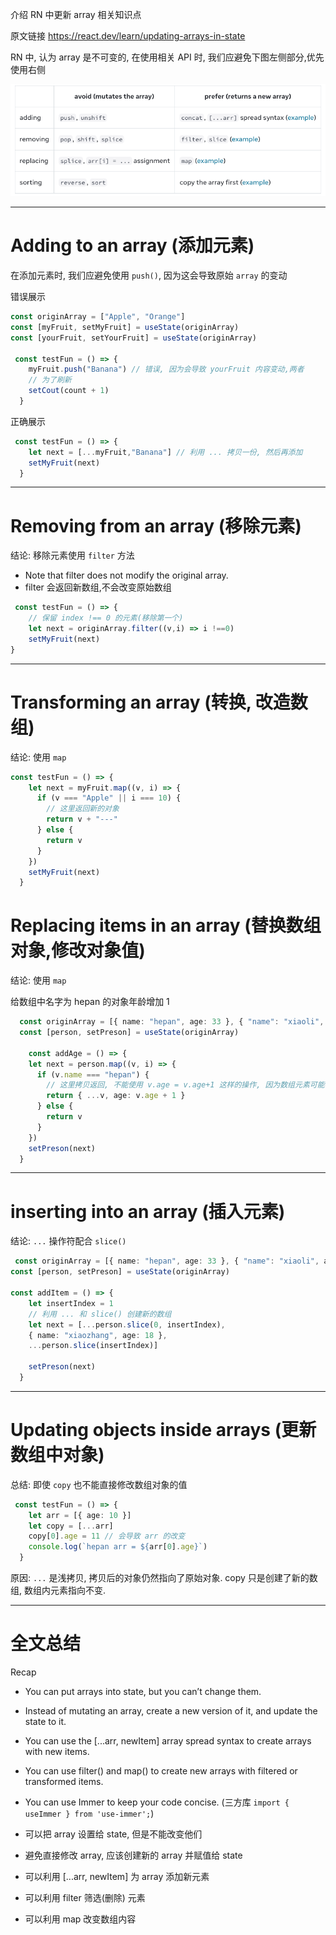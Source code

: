 介绍 RN 中更新 array 相关知识点

原文链接 https://react.dev/learn/updating-arrays-in-state

RN 中, 认为 array 是不可变的, 在使用相关 API 时, 我们应避免下图左侧部分,优先使用右侧

![array API](img/02array_upadte.png)

---

# Adding to an array (添加元素)

在添加元素时, 我们应避免使用 `push()`, 因为这会导致原始 `array` 的变动

错误展示
```ts
const originArray = ["Apple", "Orange"]
const [myFruit, setMyFruit] = useState(originArray)
const [yourFruit, setYourFruit] = useState(originArray)

 const testFun = () => {
    myFruit.push("Banana") // 错误, 因为会导致 yourFruit 内容变动,两者
    // 为了刷新
    setCout(count + 1)
  }

```

正确展示
```ts
 const testFun = () => {
    let next = [...myFruit,"Banana"] // 利用 ... 拷贝一份, 然后再添加
    setMyFruit(next)
  }

```

---

# Removing from an array (移除元素)

结论: 移除元素使用 `filter` 方法
- Note that filter does not modify the original array.
- filter 会返回新数组,不会改变原始数组

```ts
 const testFun = () => {
    // 保留 index !== 0 的元素(移除第一个)
    let next = originArray.filter((v,i) => i !==0)
    setMyFruit(next)
}
```

---

# Transforming an array (转换, 改造数组)

结论: 使用 `map`

```ts
const testFun = () => {
    let next = myFruit.map((v, i) => {
      if (v === "Apple" || i === 10) {
        // 这里返回新的对象
        return v + "---"
      } else {
        return v
      }
    })
    setMyFruit(next)
  }

```

# Replacing items in an array  (替换数组对象,修改对象值)

结论: 使用 `map`

给数组中名字为 hepan 的对象年龄增加 1
```ts
  const originArray = [{ name: "hepan", age: 33 }, { "name": "xiaoli", age: 22 }]
  const [person, setPreson] = useState(originArray)

    const addAge = () => {
    let next = person.map((v, i) => {
      if (v.name === "hepan") {
        // 这里拷贝返回, 不能使用 v.age = v.age+1 这样的操作, 因为数组元素可能被其他地方引用
        return { ...v, age: v.age + 1 }
      } else {
        return v
      }
    })
    setPreson(next)
  }
```
---

# inserting into an array (插入元素)

结论:  `...` 操作符配合 `slice()`

```ts
 const originArray = [{ name: "hepan", age: 33 }, { "name": "xiaoli", age: 22 }]
const [person, setPreson] = useState(originArray)

const addItem = () => {
    let insertIndex = 1
    // 利用 ... 和 slice() 创建新的数组
    let next = [...person.slice(0, insertIndex),
    { name: "xiaozhang", age: 18 },
    ...person.slice(insertIndex)]

    setPreson(next)
  }

```

---

# Updating objects inside arrays (更新数组中对象)

总结: 即使 `copy` 也不能直接修改数组对象的值

```ts
 const testFun = () => {
    let arr = [{ age: 10 }]
    let copy = [...arr]
    copy[0].age = 11 // 会导致 arr 的改变
    console.log(`hepan arr = ${arr[0].age}`)
  }
```

原因: `...` 是浅拷贝, 拷贝后的对象仍然指向了原始对象. copy 只是创建了新的数组, 数组内元素指向不变.

---

# 全文总结

Recap
- You can put arrays into state, but you can’t change them.
- Instead of mutating an array, create a new version of it, and update the state to it.
- You can use the [...arr, newItem] array spread syntax to create arrays with new items.
- You can use filter() and map() to create new arrays with filtered or transformed items.
- You can use Immer to keep your code concise. (三方库 `import { useImmer } from 'use-immer';`)

- 可以把 array 设置给 state, 但是不能改变他们
- 避免直接修改 array, 应该创建新的 array 并赋值给 state
- 可以利用 [...arr, newItem] 为 array 添加新元素
- 可以利用 filter 筛选(删除) 元素
- 可以利用 map 改变数组内容
  